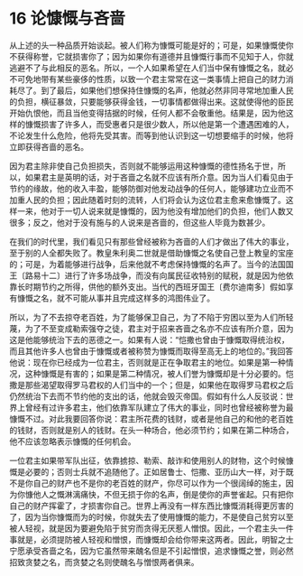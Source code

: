 # 16 论慷慨与吝啬

从上述的头一种品质开始谈起。被人们称为慷慨可能是好的；可是，如果慷慨使你不获得称誉，它就损害你了；因为如果你有道德并且慷慨行事而不见知于人，你就逃避不了与此相反的恶名。所以，一个人如果希望在人们当中保有慷慨之名，就必不可免地带有某些豪侈的性质，以致一个君主常常在这一类事情上把自己的财力消耗尽了。到了最后，如果他们想保持住慷慨的名声，他就必然非同寻常地加重人民的负担，横征暴敛，只要能够获得金钱，一切事情都做得出来。这就使得他的臣民开始仇恨他，而且当他变得拮据的时候，任何人都不会敬重他。结果是，因为他这样的慷慨损害了许多人，而受惠者只是很少数人，所以他是第一个遭遇困难的人，不论发生什么危险，他将先受其害。而等到他认识到这一切想要缩手的时候，他将立即获得吝啬的恶名。

因为君主除非使自己负担损失，否则就不能够运用这种慷慨的德性扬名于世，所以，如果君主是英明的话，对于吝啬之名就不应该有所介意。因为当人们看见由于节约的缘故，他的收入丰盈，能够防御对他发动战争的任何人，能够建功立业而不加重人民的负担；因此随着时刻的流转，人们将会认为这位君主愈来愈慷慨了。这样一来，他对于一切人说来就是慷慨的，因为他没有增加他们的负担，他们人数又很多；反之，他对于没有施与的人说来是吝啬的，但这些人毕竟为数甚少。

在我们的时代里，我们看见只有那些曾经被称为吝啬的人们才做出了伟大的事业，至于别的人全都失败了。教皇朱利奥二世就是借助慷慨之名使自己登上教皇的宝座的；可是，为着能够进行战争，后来他就不考虑保持慷慨的名声了。当今的法国国王〔路易十二〕进行了许多场战争，而没有向属民征收特别的赋税，就是因为他依靠长时期节约之所得，供他的额外支出。当代的西班牙国王〔费尔迪南多〕假如享有慷慨之名，就不可能从事并且完成这样多的鸿图伟业了。

所以，为了不去掠夺老百姓，为了能够保卫自己，为了不陷于穷困以至为人们所轻蔑，为了不至变成勒索强夺之徒，君主对于招来吝啬之名亦不应该有所介意，因为这是他能够统治下去的恶德之一。如果有人说：“恺撒也曾由于慷慨取得统治权，而且其他许多人也曾由于慷慨或者被称赞为慷慨而取得至高无上的地位的。”我回答他说：现在你已经成为一位君主，否则就是正在争取君主的地位。如果是第一种情况，这种慷慨是有害的；如果是第二种情况，被人们誉为慷慨却是十分必要的。恺撒是那些渴望取得罗马君权的人们当中的一个；但是，如果他在取得罗马君权之后仍然统治下去而不节约他的支出的话，他就会毁灭帝国。假如有什么人反驳说：世界上曾经有过许多君主，他们依靠军队建立了伟大的事业，同时也曾经被称誉为最慷慨不过。对此我要回答你说：君主所花费的钱财，或者是他自己的和他的老百姓的钱财，否则就是别人的钱财。在头一种场合，他必须节约；如果在第二种场合，他不应该忽略表示慷慨的任何机会。

一位君主如果带军队出征，依靠掳掠、勒索、敲诈和使用别人的财物，这个时候慷慨是必要的；否则士兵就不追随他了。正如居鲁士、恺撒、亚历山大一样，对于既不是你自己的财产也不是你的老百姓的财产，你尽可以作为一个很阔绰的施主，因为你慷他人之慨淋漓痛快，不但无损于你的名声，倒是使你的声誉雀起。只有把你自己的财产挥霍了，才损害你自己。世界上再没有一样东西比慷慨消耗得更厉害的了，因为当你慷慨而为的时候，你就失去了使用慷慨的能力，不是使自己贫穷以至被人轻视，就是因为要避免陷于贫穷而贪得无厌惹人憎恨。因此，一个君主头一件事就是，必须提防被人轻视和憎恨，而慷慨却会给你带来这两者。因此，明智之士宁愿承受吝啬之名，因为它虽然带来醜名但是不引起憎恨，追求慷慨之誉，则必然招致贪婪之名，而贪婪之名则使醜名与憎恨两者俱来。
